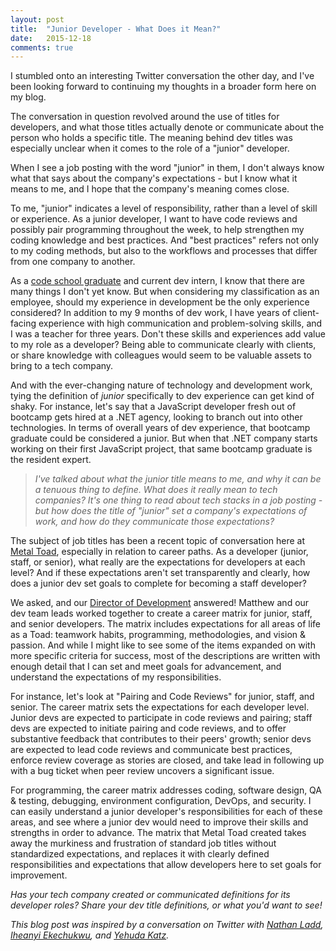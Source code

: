 ```yaml
---
layout: post
title:  "Junior Developer - What Does it Mean?"
date:   2015-12-18
comments: true
---
```


I stumbled onto an interesting Twitter conversation the other day, and I've been looking forward to continuing my thoughts in a broader form here on my blog.

The conversation in question revolved around the use of titles for developers, and what those titles actually denote or communicate about the person who holds a specific title. The meaning behind dev titles was especially unclear when it comes to the role of a "junior" developer.

When I see a job posting with the word "junior" in them, I don't always know what that says about the company's expectations - but I know what it means to me, and I hope that the company's meaning comes close.

To me, "junior" indicates a level of responsibility, rather than a level of skill or experience. As a junior developer, I want to have code reviews and possibly pair programming throughout the week, to help strengthen my coding knowledge and best practices. And "best practices" refers not only to my coding methods, but also to the workflows and processes that differ from one company to another.

As a [code school graduate](http://mathys-potestio.com/want-to-be-a-developer-where-to-start-and-what-to-expect/) and current dev intern, I know that there are many things I don't yet know. But when considering my classification as an employee, should my experience in development be the only experience considered? In addition to my 9 months of dev work, I have years of client-facing experience with high communication and problem-solving skills, and I was a teacher for three years. Don't these skills and experiences add value to my role as a developer? Being able to communicate clearly with clients, or share knowledge with colleagues would seem to be valuable assets to bring to a tech company.

And with the ever-changing nature of technology and development work, tying the definition of _junior_ specifically to dev experience can get kind of shaky. For instance, let's say that a JavaScript developer fresh out of bootcamp gets hired at a .NET agency, looking to branch out into other technologies. In terms of overall years of dev experience, that bootcamp graduate could be considered a junior. But when that .NET company starts working on their first JavaScript project, that same bootcamp graduate is the resident expert.

> _I've talked about what the junior title means to me, and why it can be a tenuous thing to define. What does it really mean to tech companies? It's one thing to read about tech stacks in a job posting - but how does the title of "junior" set a company's expectations of work, and how do they communicate those expectations?_

The subject of job titles has been a recent topic of conversation here at [Metal Toad](http://www.metaltoad.com/), especially in relation to career paths. As a developer (junior, staff, or senior), what really are the expectations for developers at each level? And if these expectations aren't set transparently and clearly, how does a junior dev set goals to complete for becoming a staff developer?

We asked, and our [Director of Development](http://www.metaltoad.com/people/matthewgarthmcluckie) answered! Matthew and our dev team leads worked together to create a career matrix for junior, staff, and senior developers. The matrix includes expectations for all areas of life as a Toad: teamwork habits, programming, methodologies, and vision & passion. And while I might like to see some of the items expanded on with more specific criteria for success, most of the descriptions are written with enough detail that I can set and meet goals for advancement, and understand the expectations of my responsibilities.

For instance, let's look at "Pairing and Code Reviews" for junior, staff, and senior. The career matrix sets the expectations for each developer level. Junior devs are expected to participate in code reviews and pairing; staff devs are expected to initiate pairing and code reviews, and to offer substantive feedback that contributes to their peers' growth; senior devs are expected to lead code reviews and communicate best practices, enforce review coverage as stories are closed, and take lead in following up with a bug ticket when peer review uncovers a significant issue.

For programming, the career matrix addresses coding, software design, QA & testing, debugging, environment configuration, DevOps, and security. I can easily understand a junior developer's responsibilities for each of these areas, and see where a junior dev would need to improve their skills and strengths in order to advance. The matrix that Metal Toad created takes away the murkiness and frustration of standard job titles without standardized expectations, and replaces it with clearly defined responsibilities and expectations that allow developers here to set goals for improvement.

*Has your tech company created or communicated definitions for its developer roles? Share your dev title definitions, or what you'd want to see!*

_This blog post was inspired by a conversation on Twitter with [Nathan Ladd](https://twitter.com/realntl), [Iheanyi Ekechukwu](https://twitter.com/kwuchu), and [Yehuda Katz](https://twitter.com/wycats)._